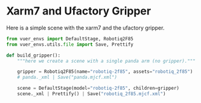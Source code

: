
# Xarm7 and Ufactory Gripper

Here is a simple scene with the xarm7 and the ufactory gripper.

```python
from vuer_envs import DefaultStage, Robotiq2F85
from vuer_envs.utils.file import Save, Prettify
```
```python
def build_gripper():
    """here we create a scene with a single panda arm (no gripper)."""

    gripper = Robotiq2F85(name="robotiq-2f85", assets="robotiq_2f85")
    # panda._xml | Save("panda.mjcf.xml")

    scene = DefaultStage(model="robotiq-2f85", children=gripper)
    scene._xml | Prettify() | Save("robotiq_2f85.mjcf.xml")
```
